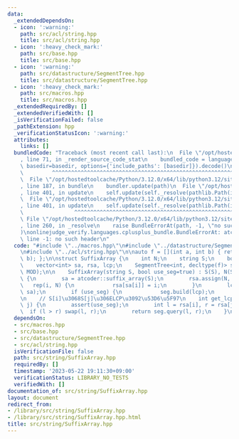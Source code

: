 ```yaml
---
data:
  _extendedDependsOn:
  - icon: ':warning:'
    path: src/acl/string.hpp
    title: src/acl/string.hpp
  - icon: ':heavy_check_mark:'
    path: src/base.hpp
    title: src/base.hpp
  - icon: ':warning:'
    path: src/datastructure/SegmentTree.hpp
    title: src/datastructure/SegmentTree.hpp
  - icon: ':heavy_check_mark:'
    path: src/macros.hpp
    title: src/macros.hpp
  _extendedRequiredBy: []
  _extendedVerifiedWith: []
  _isVerificationFailed: false
  _pathExtension: hpp
  _verificationStatusIcon: ':warning:'
  attributes:
    links: []
  bundledCode: "Traceback (most recent call last):\n  File \"/opt/hostedtoolcache/Python/3.12.0/x64/lib/python3.12/site-packages/onlinejudge_verify/documentation/build.py\"\
    , line 71, in _render_source_code_stat\n    bundled_code = language.bundle(stat.path,\
    \ basedir=basedir, options={'include_paths': [basedir]}).decode()\n          \
    \         ^^^^^^^^^^^^^^^^^^^^^^^^^^^^^^^^^^^^^^^^^^^^^^^^^^^^^^^^^^^^^^^^^^^^^^^^^^^^^^^^^\n\
    \  File \"/opt/hostedtoolcache/Python/3.12.0/x64/lib/python3.12/site-packages/onlinejudge_verify/languages/cplusplus.py\"\
    , line 187, in bundle\n    bundler.update(path)\n  File \"/opt/hostedtoolcache/Python/3.12.0/x64/lib/python3.12/site-packages/onlinejudge_verify/languages/cplusplus_bundle.py\"\
    , line 401, in update\n    self.update(self._resolve(pathlib.Path(included), included_from=path))\n\
    \  File \"/opt/hostedtoolcache/Python/3.12.0/x64/lib/python3.12/site-packages/onlinejudge_verify/languages/cplusplus_bundle.py\"\
    , line 401, in update\n    self.update(self._resolve(pathlib.Path(included), included_from=path))\n\
    \                ^^^^^^^^^^^^^^^^^^^^^^^^^^^^^^^^^^^^^^^^^^^^^^^^^^^^^^^^^\n \
    \ File \"/opt/hostedtoolcache/Python/3.12.0/x64/lib/python3.12/site-packages/onlinejudge_verify/languages/cplusplus_bundle.py\"\
    , line 260, in _resolve\n    raise BundleErrorAt(path, -1, \"no such header\"\
    )\nonlinejudge_verify.languages.cplusplus_bundle.BundleErrorAt: atcoder/string:\
    \ line -1: no such header\n"
  code: "#include \"../macros.hpp\"\n#include \"../datastructure/SegmentTree.hpp\"\
    \n#include \"../acl/string.hpp\"\n\nauto f = [](int a, int b) { return min(a,\
    \ b); };\n\nstruct SuffixArray {\n    int N;\n    string S;\n    bool use_seg;\n\
    \    vector<int> sa, rsa, lcp;\n    SegmentTree<int, decltype(f)> seg = get_segment_tree(f,\
    \ MOD);\n\n    SuffixArray(string S, bool use_seg=true) : S(S), N(S.size()), use_seg(use_seg)\
    \ {\n        sa = atcoder::suffix_array(S);\n        rsa.assign(N, 0);\n     \
    \   rep(i, N) {\n            rsa[sa[i]] = i;\n        }\n        lcp = atcoder::lcp_array(S,\
    \ sa);\n        if (use_seg) {\n            seg.build(lcp);\n        }\n    }\n\
    \n    // S[i]\u3068S[j]\u306ELCP\u3092\u53D6\u5F97\n    int get_lcp(int i, int\
    \ j) {\n        assert(use_seg);\n        int l = rsa[i], r = rsa[j];\n      \
    \  if (l > r) swap(l, r);\n        return seg.query(l, r);\n    }\n};\n"
  dependsOn:
  - src/macros.hpp
  - src/base.hpp
  - src/datastructure/SegmentTree.hpp
  - src/acl/string.hpp
  isVerificationFile: false
  path: src/string/SuffixArray.hpp
  requiredBy: []
  timestamp: '2023-05-22 19:11:30+09:00'
  verificationStatus: LIBRARY_NO_TESTS
  verifiedWith: []
documentation_of: src/string/SuffixArray.hpp
layout: document
redirect_from:
- /library/src/string/SuffixArray.hpp
- /library/src/string/SuffixArray.hpp.html
title: src/string/SuffixArray.hpp
---
```

